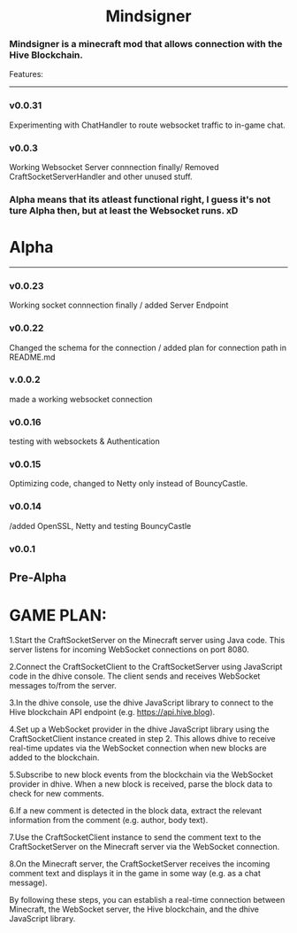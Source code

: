  # <center>Mindsigner



### Mindsigner is a minecraft mod that allows connection with the Hive Blockchain. 

Features:
***
### v0.0.31
Experimenting with ChatHandler to route websocket traffic to in-game chat.

### v0.0.3
Working Websocket Server connnection finally/ Removed CraftSocketServerHandler and other unused stuff.

 ### Alpha means that its atleast functional right, I guess it's not ture Alpha then, but at least the Websocket runs. xD

# Alpha
***

### v0.0.23
Working socket connnection finally / added Server Endpoint 

### v0.0.22
Changed the schema for the connection / added plan for connection path in README.md

### v.0.0.2 
made a working websocket connection

### v0.0.16
testing with websockets & Authentication

### v0.0.15

Optimizing code, changed to Netty only instead of BouncyCastle.

 ### v0.0.14
 
/added OpenSSL, Netty and testing BouncyCastle

### v0.0.1

## Pre-Alpha


# GAME PLAN:

1.Start the CraftSocketServer on the Minecraft server using Java code. This server listens for incoming WebSocket connections on port 8080.

2.Connect the CraftSocketClient to the CraftSocketServer using JavaScript code in the dhive console. The client sends and receives WebSocket messages to/from the server.

3.In the dhive console, use the dhive JavaScript library to connect to the Hive blockchain API endpoint (e.g. https://api.hive.blog).

4.Set up a WebSocket provider in the dhive JavaScript library using the CraftSocketClient instance created in step 2. This allows dhive to receive real-time updates via the WebSocket connection when new blocks are added to the blockchain.

5.Subscribe to new block events from the blockchain via the WebSocket provider in dhive. When a new block is received, parse the block data to check for new comments.

6.If a new comment is detected in the block data, extract the relevant information from the comment (e.g. author, body text).

7.Use the CraftSocketClient instance to send the comment text to the CraftSocketServer on the Minecraft server via the WebSocket connection.

8.On the Minecraft server, the CraftSocketServer receives the incoming comment text and displays it in the game in some way (e.g. as a chat message).

By following these steps, you can establish a real-time connection between Minecraft, the WebSocket server, the Hive blockchain, and the dhive JavaScript library.